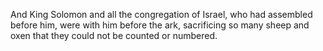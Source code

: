 And King Solomon and all the congregation of Israel, who had assembled before him, were with him before the ark, sacrificing so many sheep and oxen that they could not be counted or numbered.
